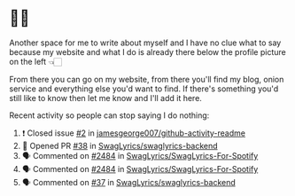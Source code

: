 # 👋🏻
<!--
**aadibajpai/aadibajpai** is a ✨ _special_ ✨ repository because its `README.md` (this file) appears on your GitHub profile.
-->
Another space for me to write about myself and I have no clue what to say because my website and what I do is already there below the profile picture on the left 👈🏻

From there you can go on my website, from there you'll find my blog, onion service and everything else you'd want to find.
If there's something you'd still like to know then let me know and I'll add it here.

Recent activity so people can stop saying I do nothing:
<!--START_SECTION:activity-->
1. ❗️ Closed issue [#2](https://github.com//jamesgeorge007/github-activity-readme/issues/2) in [jamesgeorge007/github-activity-readme](https://github.com//jamesgeorge007/github-activity-readme)
2. 💪 Opened PR [#38](https://github.com//SwagLyrics/swaglyrics-backend/pull/38) in [SwagLyrics/swaglyrics-backend](https://github.com//SwagLyrics/swaglyrics-backend)
3. 🗣 Commented on [#2484](https://github.com//SwagLyrics/SwagLyrics-For-Spotify/issues/2484) in [SwagLyrics/SwagLyrics-For-Spotify](https://github.com//SwagLyrics/SwagLyrics-For-Spotify)
4. 🗣 Commented on [#2484](https://github.com//SwagLyrics/SwagLyrics-For-Spotify/issues/2484) in [SwagLyrics/SwagLyrics-For-Spotify](https://github.com//SwagLyrics/SwagLyrics-For-Spotify)
5. 🗣 Commented on [#37](https://github.com//SwagLyrics/swaglyrics-backend/issues/37) in [SwagLyrics/swaglyrics-backend](https://github.com//SwagLyrics/swaglyrics-backend)
<!--END_SECTION:activity-->
